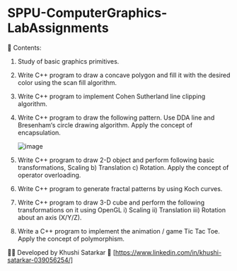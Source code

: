 # SPPU-ComputerGraphics-LabAssignments

📁 Contents:
1. Study of basic graphics primitives.
2. Write C++ program to draw a concave polygon and fill it with the desired color using the scan fill algorithm.
3. Write C++ program to implement Cohen Sutherland line clipping algorithm.
4. Write C++ program to draw the following pattern. Use DDA line and Bresenham‘s circle drawing algorithm. Apply the concept of encapsulation. 

    ![image](https://github.com/user-attachments/assets/91463969-b630-45d3-a061-5f5a219c5c8f)

6. Write C++ program to draw 2-D object and perform following basic transformations, Scaling b) Translation c) Rotation. Apply the concept of operator overloading.
7. Write C++ program to generate fractal patterns by using Koch curves.
8. Write C++ program to draw 3-D cube and perform the following transformations on it using OpenGL
   i) Scaling ii) Translation iii) Rotation about an axis (X/Y/Z).
9. Write a C++ program to implement the animation / game Tic Tac Toe. Apply the concept of polymorphism.

👩‍💻 Developed by Khushi Satarkar 
🔗 [https://www.linkedin.com/in/khushi-satarkar-039056254/]
